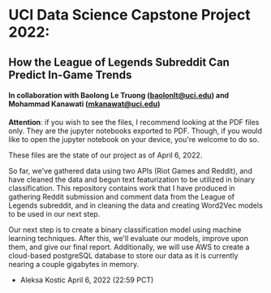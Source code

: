 # UCI Data Science Capstone Project 2022:
## How the League of Legends Subreddit Can Predict In-Game Trends
#### In collaboration with Baolong Le Truong (baolonlt@uci.edu) and Mohammad Kanawati (mkanawat@uci.edu)

**Attention**: if you wish to see the files, I recommend looking at the PDF files only. They are the jupyter notebooks exported to PDF. Though, if you would like to open the jupyter notebook on your device, you're welcome to do so.

These files are the state of our project as of April 6, 2022. 

So far, we've gathered data using two APIs (Riot Games and Reddit), and have cleaned the data and begun text featurization to be utilized in binary classification.
This repository contains work that I have produced in gathering Reddit submission and comment data from the League of Legends subreddit, and in cleaning the data and creating Word2Vec models to be used in our next step.

Our next step is to create a binary classification model using machine learning techniques. After this, we'll evaluate our models, improve upon them, and give our final report. 
Additionally, we will use AWS to create a cloud-based postgreSQL database to store our data as it is currently nearing a couple gigabytes in memory. 

- Aleksa Kostic April 6, 2022 (22:59 PCT)
